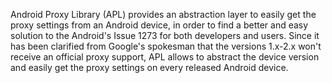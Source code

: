 Android Proxy Library (APL) provides an abstraction layer to easily get the proxy settings from an Android device, in order to find a better and easy solution to the Android's Issue 1273 for both developers and users. Since it has been clarified from Google's spokesman that the versions 1.x-2.x won't receive an official proxy support, APL allows to abstract the device version and easily get the proxy settings on every released Android device.